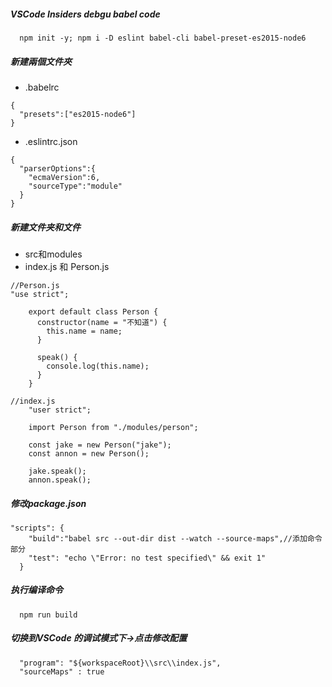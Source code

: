 ##### VSCode Insiders debgu babel code
```
  npm init -y; npm i -D eslint babel-cli babel-preset-es2015-node6
```

##### 新建兩個文件夾
- .babelrc
```
{
  "presets":["es2015-node6"]
}
```
- .eslintrc.json
```
{
  "parserOptions":{
    "ecmaVersion":6,
    "sourceType":"module"
  }
}
```

##### 新建文件夹和文件
- src和modules
- index.js 和 Person.js
```
//Person.js
"use strict";

    export default class Person {
      constructor(name = "不知道") {
        this.name = name;
      }

      speak() {
        console.log(this.name);
      }
    }
```
```
//index.js
    "user strict";

    import Person from "./modules/person";

    const jake = new Person("jake");
    const annon = new Person();

    jake.speak();
    annon.speak();

```
##### 修改package.json
```
"scripts": {
    "build":"babel src --out-dir dist --watch --source-maps",//添加命令部分
    "test": "echo \"Error: no test specified\" && exit 1"
  }
```

##### 执行编译命令
```
  npm run build
```

##### 切换到VSCode 的调试模式下->点击修改配置
```
  "program": "${workspaceRoot}\\src\\index.js",
  "sourceMaps" : true
```
